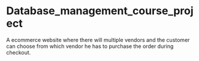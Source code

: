 # Database_management_course_project

A ecommerce website where there will multiple vendors and the customer can choose from which vendor he has to purchase the order during checkout.
